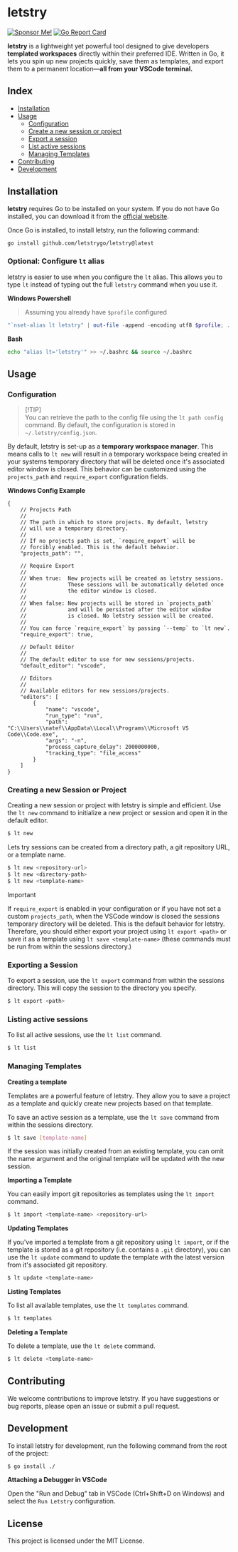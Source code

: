 # letstry

[![Sponsor Me!](https://img.shields.io/badge/%F0%9F%92%B8-Sponsor%20Me!-blue)](https://github.com/sponsors/nathan-fiscaletti)
[![Go Report Card](https://goreportcard.com/badge/github.com/letstrygo/letstry)](https://goreportcard.com/report/github.com/letstrygo/letstry)

**letstry** is a lightweight yet powerful tool designed to give developers **templated workspaces** directly within their preferred IDE. Written in Go, it lets you spin up new projects quickly, save them as templates, and export them to a permanent location—**all from your VSCode terminal.**

## Index

- [Installation](#installation)
- [Usage](#usage)
    - [Configuration](#configuration)
    - [Create a new session or project](#creating-a-new-session-or-project)
    - [Export a session](#exporting-a-session)
    - [List active sessions](#listing-active-sessions)
    - [Managing Templates](#managing-templates)
- [Contributing](#contributing)
- [Development](#development)

## Installation

**letstry** requires Go to be installed on your system. If you do not have Go installed, you can download it from the [official website](https://golang.org/dl/).

Once Go is installed, to install letstry, run the following command:

```sh
go install github.com/letstrygo/letstry@latest
```

### Optional: Configure `lt` alias

letstry is easier to use when you configure the `lt` alias. This allows you to type `lt` instead of typing out the full `letstry` command when you use it.

**Windows Powershell**
> Assuming you already have `$profile` configured
```powershell
"`nset-alias lt letstry" | out-file -append -encoding utf8 $profile; . $profile
```

**Bash**
```sh
echo "alias lt='letstry'" >> ~/.bashrc && source ~/.bashrc
```

## Usage

### Configuration

> [!TIP]\
> You can retrieve the path to the config file using the `lt path config` command. By default, the configuration is stored in `~/.letstry/config.json`.

By default, letstry is set-up as a **temporary workspace manager**. This means calls to `lt new` will result in a temporary workspace being created in your systems temporary directory that will be deleted once it's associated editor window is closed. This behavior can be customized using the `projects_path` and `require_export` configuration fields.

**Windows Config Example**

```jsonc
{
    // Projects Path
    //
    // The path in which to store projects. By default, letstry
    // will use a temporary directory.
    //
    // If no projects path is set, `require_export` will be
    // forcibly enabled. This is the default behavior.
    "projects_path": "",

    // Require Export
    //
    // When true:  New projects will be created as letstry sessions.
    //             These sessions will be automatically deleted once
    //             the editor window is closed.
    //
    // When false: New projects will be stored in `projects_path`
    //             and will be persisted after the editor window
    //             is closed. No letstry session will be created.
    //
    // You can force `require_export` by passing `--temp` to `lt new`.
    "require_export": true,

    // Default Editor
    //
    // The default editor to use for new sessions/projects.
    "default_editor": "vscode",

    // Editors
    //
    // Available editors for new sessions/projects.
    "editors": [
        {
            "name": "vscode",
            "run_type": "run",
            "path": "C:\\Users\\natef\\AppData\\Local\\Programs\\Microsoft VS Code\\Code.exe",
            "args": "-n",
            "process_capture_delay": 2000000000,
            "tracking_type": "file_access"
        }
    ]
}
```

### Creating a new Session or Project

Creating a new session or project with letstry is simple and efficient. Use the `lt new` command to initialize a new project or session and open it in the default editor.

```sh
$ lt new
```

Lets try sessions can be created from a directory path, a git repository URL, or a template name.

```sh
$ lt new <repository-url>
$ lt new <directory-path>
$ lt new <template-name>
```

> [!IMPORTANT]
> If `require_export` is enabled in your configuration or if you have not set a custom `projects_path`, when the VSCode window is closed the sessions temporary directory will be deleted. This is the default behavior for letstry. Therefore, you should either export your project using `lt export <path>` or save it as a template using `lt save <template-name>` (these commands must be run from within the sessions directory.)

### Exporting a Session

To export a session, use the `lt export` command from within the sessions directory. This will copy the session to the directory you specify.

```sh
$ lt export <path>
```

### Listing active sessions

To list all active sessions, use the `lt list` command.

```sh
$ lt list
```

### Managing Templates

**Creating a template**

Templates are a powerful feature of letstry. They allow you to save a project as a template and quickly create new projects based on that template.

To save an active session as a template, use the `lt save` command from within the sessions directory.

```sh
$ lt save [template-name]
```

If the session was initially created from an existing template, you can omit the name argument and the original template will be updated with the new session.

**Importing a Template**

You can easily import git repositories as templates using the `lt import` command.

```sh
$ lt import <template-name> <repository-url>
```

**Updating Templates**

If you've imported a template from a git repository using `lt import`, or if the template is stored as a git repository (i.e. contains a `.git` directory), you can use the `lt update` command to update the template with the latest version from it's associated git repository.

```sh
$ lt update <template-name>
```

**Listing Templates**

To list all available templates, use the `lt templates` command.

```sh
$ lt templates
```

**Deleting a Template**

To delete a template, use the `lt delete` command.

```sh
$ lt delete <template-name>
```

## Contributing

We welcome contributions to improve letstry. If you have suggestions or bug reports, please open an issue or submit a pull request.

## Development

To install letstry for development, run the following command from the root of the project:

```sh
$ go install ./
```

**Attaching a Debugger in VSCode**

Open the "Run and Debug" tab in VSCode (Ctrl+Shift+D on Windows) and select the `Run Letstry` configuration.

## License

This project is licensed under the MIT License.
